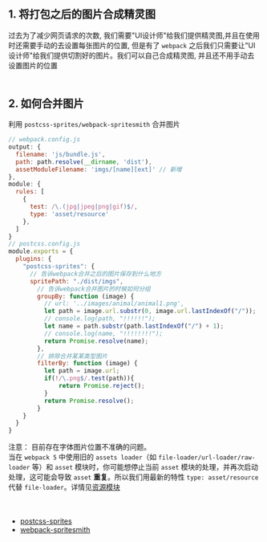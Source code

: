 ## 1. 将打包之后的图片合成精灵图
过去为了减少网页请求的次数, 我们需要"UI设计师"给我们提供精灵图,并且在使用时还需要手动的去设置每张图片的位置, 但是有了 `webpack` 之后我们只需要让"UI设计师"给我们提供切割好的图片。我们可以自己合成精灵图, 并且还不用手动去设置图片的位置
<div style="margin-bottom: 50px;"></div>

## 2. 如何合并图片
利用 `postcss-sprites/webpack-spritesmith` 合并图片
```js
// webpack.config.js
output: {
  filename: 'js/bundle.js',
  path: path.resolve(__dirname, 'dist'),
  assetModuleFilename: 'imgs/[name][ext]' // 新增
},
module: {
  rules: [
    {
      test: /\.(jpg|jpeg|png|gif)$/,
      type: 'asset/resource'
    },
  ]
}
// postcss.config.js
module.exports = {
  plugins: {
    "postcss-sprites": {
      // 告诉webpack合并之后的图片保存到什么地方
      spritePath: "./dist/imgs",
        // 告诉webpack合并图片的时候如何分组
        groupBy: function (image) {
          // url: '../images/animal/animal1.png',
          let path = image.url.substr(0, image.url.lastIndexOf("/"));
          // console.log(path, "!!!!!!");
          let name = path.substr(path.lastIndexOf("/") + 1);
          // console.log(name, "!!!!!!!!");
          return Promise.resolve(name);
        },
        // 排除合并某某类型图片
        filterBy: function (image) {
          let path = image.url;
          if(!/\.png$/.test(path)){
              return Promise.reject();
          }
          return Promise.resolve();
        }
    }
  }
}
```
注意： 目前存在字体图片位置不准确的问题。<br>
当在 `webpack 5` 中使用旧的 `assets loader`（如 `file-loader/url-loader/raw-loader` 等）和 `asset` 模块时，你可能想停止当前 `asset` 模块的处理，并再次启动处理，这可能会导致 `asset` **重复**。所以我们用最新的特性 `type: asset/resource` 代替 `file-loader`。详情见[资源模块](https://webpack.docschina.org/guides/asset-modules/#root)
<div style="margin-bottom: 50px;"></div>


- [postcss-sprites](https://www.npmjs.com/package/postcss-sprites)
- [webpack-spritesmith](https://www.npmjs.com/package/webpack-spritesmith)